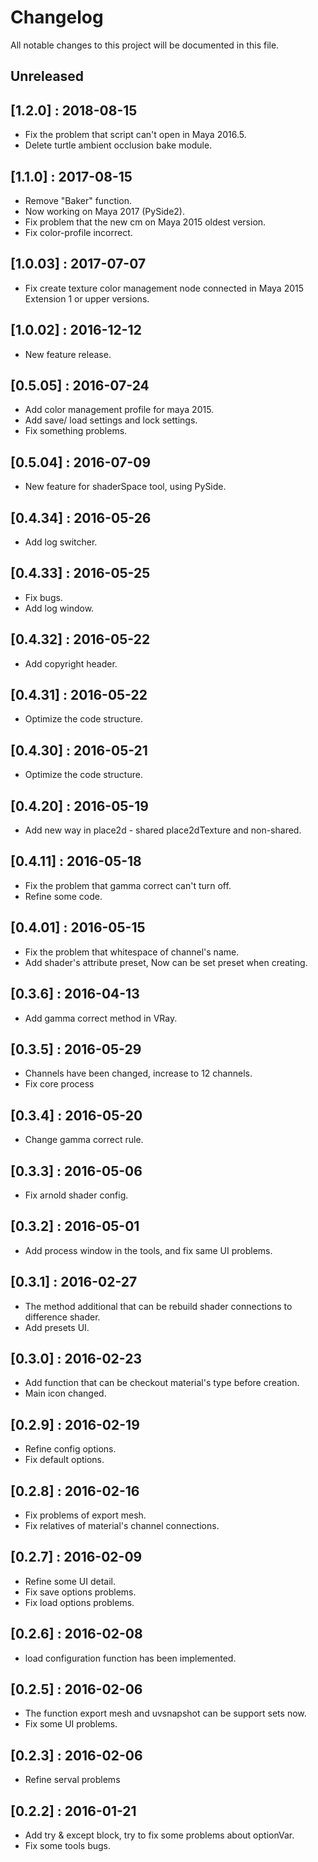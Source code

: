 # Changelog

All notable changes to this project will be documented in this file.

## Unreleased

## [1.2.0] : 2018-08-15

+ Fix the problem that script can't open in Maya 2016.5.
+ Delete turtle ambient occlusion bake module.

## [1.1.0] : 2017-08-15

+ Remove "Baker" function.
+ Now working on Maya 2017 (PySide2).
+ Fix problem that the new cm on Maya 2015 oldest version.
+ Fix color-profile incorrect.

## [1.0.03] : 2017-07-07

+ Fix create texture color management node connected in Maya 2015 Extension 1 or upper versions.

## [1.0.02] : 2016-12-12

+ New feature release.

## [0.5.05] : 2016-07-24

+ Add color management profile for maya 2015.
+ Add save/ load settings and lock settings.
+ Fix something problems.

## [0.5.04] : 2016-07-09
    
+ New feature for shaderSpace tool, using PySide.

## [0.4.34] : 2016-05-26

+ Add log switcher.

## [0.4.33] : 2016-05-25

+ Fix bugs.
+ Add log window.

## [0.4.32] : 2016-05-22

+ Add copyright header.

## [0.4.31] : 2016-05-22

+ Optimize the code structure.

## [0.4.30] : 2016-05-21

+ Optimize the code structure.

## [0.4.20] : 2016-05-19

+ Add new way in place2d - shared place2dTexture and non-shared.

## [0.4.11] : 2016-05-18

+ Fix the problem that gamma correct can't turn off.
+ Refine some code.

## [0.4.01] : 2016-05-15

+ Fix the problem that whitespace of channel's name.
+ Add shader's attribute preset, Now can be set preset when creating.

## [0.3.6] : 2016-04-13

+ Add gamma correct method in VRay.

## [0.3.5] : 2016-05-29

+ Channels have been changed, increase to 12 channels.
+ Fix core process

## [0.3.4] : 2016-05-20

+ Change gamma correct rule.

## [0.3.3] : 2016-05-06

+ Fix arnold shader config.

## [0.3.2] : 2016-05-01

+ Add process window in the tools, and fix same UI problems.

## [0.3.1] : 2016-02-27

+ The method additional that can be rebuild shader connections to difference shader.
+ Add presets UI.

## [0.3.0] : 2016-02-23

+ Add function that can be checkout material's type before creation.
+ Main icon changed.

## [0.2.9] : 2016-02-19

+ Refine config options.
+ Fix default options.

## [0.2.8] : 2016-02-16

+ Fix problems of export mesh.
+ Fix relatives of material's channel connections.

## [0.2.7] : 2016-02-09

+ Refine some UI detail.
+ Fix save options problems.
+ Fix load options problems.

## [0.2.6] : 2016-02-08

+ load configuration function has been implemented.

## [0.2.5] : 2016-02-06

+ The function export mesh and uvsnapshot can be support sets now.
+ Fix some UI problems.

## [0.2.3] : 2016-02-06

+ Refine serval problems

## [0.2.2] : 2016-01-21

+ Add try & except block, try to fix some problems about optionVar.
+ Fix some tools bugs.